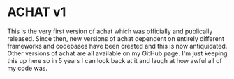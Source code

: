 # ACHAT v1
This is the very first version of achat which was officially and publically released.
Since then, new versions of achat dependent on entirely different frameworks and codebases have been created
and this is now antiquidated. Other versions of achat are all available on my GitHub page. I'm just keeping this up here so
in 5 years I can look back at it and laugh at how awful all of my code was.
